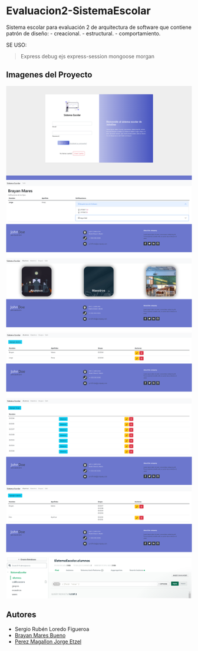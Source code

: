 # Evaluacion2-SistemaEscolar
Sistema escolar para evaluación 2 de arquitectura de software que contiene patrón de diseño: - creacional. - estructural. - comportamiento.

SE USO:
> Express
> debug
> ejs
> express-session
> mongoose
> morgan

## Imagenes del Proyecto
![Alt text](/imgs-project/Log%20In.PNG "Login")
![Alt text](/imgs-project/Rol%20Padre.PNG "Rol Padre")
![Alt text](/imgs-project/Rol%20Admin.PNG "Rol admin")
![Alt text](/imgs-project/Rol-admin-alumnos.PNG "Rol admin alumnos")
![Alt text](/imgs-project/Rol-admin-grupos.PNG "Rol admin grupos")
![Alt text](/imgs-project/Rol-admin-maestros.PNG "Rol admin maestros")
![Alt text](/imgs-project/database.PNG "database")

## Autores
- Sergio Rubén Loredo Figueroa
- [Brayan Mares Bueno](https://github.com/Brayan008)
- [Perez Magallon Jorge Etzel](https://github.com/JorgeMagallon)
